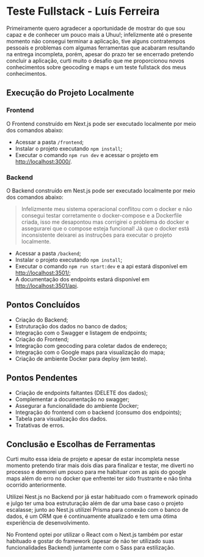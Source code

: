 # Teste Fullstack - Luís Ferreira

Primeiramente quero agradecer a oportunidade de mostrar do que sou capaz e de conhecer um pouco mais a Uhuu!; infelizmente até o presente momento não consegui terminar a aplicação, tive alguns contratempos pessoais e problemas com algumas ferramentas que acabaram resultando na entrega incompleta, porém, apesar do prazo ter se encerrado pretendo concluir a aplicação, curti muito o desafio que me proporcionou novos conhecimentos sobre geocoding e maps e um teste fullstack dos meus conhecimentos.

## Execução do Projeto Localmente

### Frontend

O Frontend construído em Next.js pode ser executado localmente por meio dos comandos abaixo:

- Acessar a pasta `/frontend`;
- Instalar o projeto executando `npm install`;
- Executar o comando `npm run dev` e acessar o projeto em [http://localhost:3000/](http://localhost:3000/).

### Backend

O Backend construído em Nest.js pode ser executado localmente por meio dos comandos abaixo:

> Infelizmente meu sistema operacional conflitou com o docker e não consegui testar corretamente o docker-compose e a Dockerfile criada, isso me desapontou mas corrigirei o problema do docker e assegurarei que o compose esteja funcional! Já que o docker está inconsistente deixarei as instruções para executar o projeto localmente.

- Acessar a pasta `/backend`;
- Instalar o projeto executando `npm install`;
- Executar o comando `npm run start:dev` e a api estará disponível em [http://localhost:3501/](http://localhost:3501/);
- A documentação dos endpoints estará disponível em [http://localhost:3501/api](http://localhost:3501/api).

## Pontos Concluídos

- Criação do Backend;
- Estruturação dos dados no banco de dados;
- Integração com o Swagger e listagem de endpoints;
- Criação do Frontend;
- Integração com geocoding para coletar dados de endereço;
- Integração com o Google maps para visualização do mapa;
- Criação de ambiente Docker para deploy (em teste).

## Pontos Pendentes

- Criação de endpoints faltantes (DELETE dos dados);
- Complementar a documentação no swagger;
- Assegurar a funcionalidade do ambiente Docker;
- Integração do frontend com o backend (consumo dos endpoints);
- Tabela para visualização dos dados.
- Tratativas de erros.

## Conclusão e Escolhas de Ferramentas

Curti muito essa ideia de projeto e apesar de estar incompleta nesse momento pretendo tirar mais dois dias para finalizar e testar, me diverti no processo e demorei um pouco para me habituar com as apis do google maps além do erro no docker que enfrentei ter sido frustrante e não tinha ocorrido anteriormente.

Utilizei Nest.js no Backend por já estar habituado com o framework opinado e julgo ter uma boa estruturação além de dar uma base caso o projeto escalasse; junto ao Nest.js utilizei Prisma para conexão com o banco de dados, é um ORM que é continuamente atualizado e tem uma ótima experiência de desenvolvimento.

No Frontend optei por utilizar o React com o Next.js também por estar habituado e gostar do framework (apesar de não ter utilizado suas funcionalidades Backend) juntamente com o Sass para estilização.
